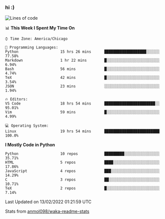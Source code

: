 ### hi :)

<!--START_SECTION:waka-->
![Lines of code](https://img.shields.io/badge/From%20Hello%20World%20I%27ve%20Written-482%20Thousand%20lines%20of%20code-blue)

📊 **This Week I Spent My Time On** 

```text
⌚︎ Time Zone: America/Chicago

💬 Programming Languages: 
Python                   15 hrs 26 mins      ███████████████████░░░░░░   77.58% 
Markdown                 1 hr 22 mins        █░░░░░░░░░░░░░░░░░░░░░░░░   6.94% 
Bash                     56 mins             █░░░░░░░░░░░░░░░░░░░░░░░░   4.74% 
TeX                      42 mins             █░░░░░░░░░░░░░░░░░░░░░░░░   3.54% 
JSON                     23 mins             ░░░░░░░░░░░░░░░░░░░░░░░░░   1.94%

🔥 Editors: 
VS Code                  18 hrs 54 mins      ███████████████████████░░   95.01% 
Vim                      59 mins             █░░░░░░░░░░░░░░░░░░░░░░░░   4.99%

💻 Operating System: 
Linux                    19 hrs 54 mins      █████████████████████████   100.0%

```

**I Mostly Code in Python** 

```text
Python                   10 repos            █████████░░░░░░░░░░░░░░░░   35.71% 
HTML                     5 repos             ████░░░░░░░░░░░░░░░░░░░░░   17.86% 
JavaScript               4 repos             ███░░░░░░░░░░░░░░░░░░░░░░   14.29% 
C                        3 repos             ██░░░░░░░░░░░░░░░░░░░░░░░   10.71% 
TeX                      2 repos             █░░░░░░░░░░░░░░░░░░░░░░░░   7.14%

```



 Last Updated on 13/02/2022 01:21:59 UTC
<!--END_SECTION:waka-->

Stats from [anmol098/waka-readme-stats](https://github.com/anmol098/waka-readme-stats)